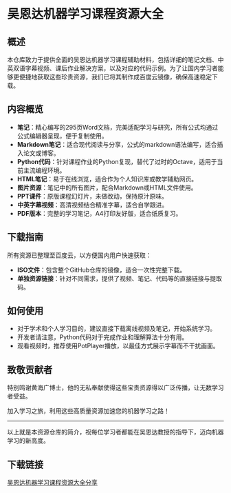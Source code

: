 # 吴恩达机器学习课程资源大全

## 概述

本仓库致力于提供全面的吴恩达机器学习课程辅助材料，包括详细的笔记文档、中英双语字幕视频、课后作业解决方案，以及对应的代码示例。为了让国内学习者能够更便捷地获取这些珍贵资源，我们已将其制作成百度云镜像，确保高速稳定下载。

## 内容概览

- **笔记**：精心编写的295页Word文档，完美适配学习与研究，所有公式均通过公式编辑器呈现，便于复制使用。
- **Markdown笔记**：适合现代阅读与分享，公式的markdown语法编写，适合插入论文或博客。
- **Python代码**：针对课程作业的Python复现，替代了过时的Octave，适用于当前主流编程环境。
- **HTML笔记**：易于在线浏览，适合作为个人知识库或教学辅助网页。
- **图片资源**：笔记中的所有图片，配合Markdown或HTML文件使用。
- **PPT课件**：原版课程幻灯片，未做改动，保持原汁原味。
- **中英字幕视频**：高清视频结合精准字幕，适合自学跟进。
- **PDF版本**：完整的学习笔记，A4打印友好版，适合纸质复习。

## 下载指南

所有资源已整理至百度云，以方便国内用户快速获取：
- **ISO文件**：包含整个GitHub仓库的镜像，适合一次性完整下载。
- **单独资源链接**：针对不同需求，提供了视频、笔记、代码等的直接链接与提取码。

## 如何使用

- 对于学术和个人学习目的，建议直接下载离线视频及笔记，开始系统学习。
- 开发者请注意，Python代码对于完成作业和理解算法十分有用。
- 观看视频时，推荐使用PotPlayer播放，以最佳方式展示字幕而不干扰画面。

## 致敬贡献者

特别鸣谢黄海广博士，他的无私奉献使得这些宝贵资源得以广泛传播，让无数学习者受益。

加入学习之旅，利用这些高质量资源加速您的机器学习之路！

---

以上就是本资源仓库的简介，祝每位学习者都能在吴恩达教授的指导下，迈向机器学习的新高度。

## 下载链接

[吴恩达机器学习课程资源大全分享](https://pan.quark.cn/s/5a510382e3f5)